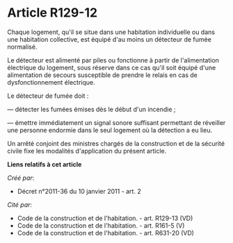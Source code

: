 # Article R129-12

Chaque logement, qu'il se situe dans une habitation individuelle ou dans une habitation collective, est équipé d'au moins un
détecteur de fumée normalisé. 

Le détecteur est alimenté par piles ou fonctionne à partir de l'alimentation électrique du logement, sous réserve dans ce cas
qu'il soit équipé d'une alimentation de secours susceptible de prendre le relais en cas de dysfonctionnement électrique. 

Le détecteur de fumée doit : 

― détecter les fumées émises dès le début d'un incendie ; 

― émettre immédiatement un signal sonore suffisant permettant de réveiller une personne endormie dans le seul logement où la
détection a eu lieu. 

Un arrêté conjoint des ministres chargés de la construction et de la sécurité civile fixe les modalités d'application du
présent article.

**Liens relatifs à cet article**

_Créé par_:

  - Décret n°2011-36 du 10 janvier 2011 - art. 2

_Cité par_:

  - Code de la construction et de l'habitation. - art. R129-13 (VD)
  - Code de la construction et de l'habitation. - art. R161-5 (V)
  - Code de la construction et de l'habitation. - art. R631-20 (VD)
